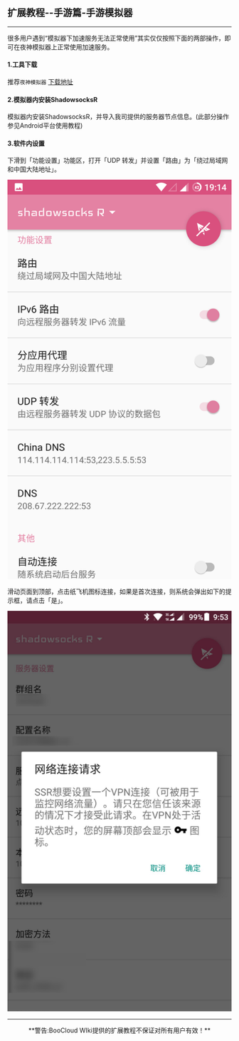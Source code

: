 ## 扩展教程--手游篇-手游模拟器

---

很多用户遇到“模拟器下加速服务无法正常使用”其实仅仅按照下面的两部操作，即可在夜神模拟器上正常使用加速服务。

#### 1.工具下载

推荐`夜神模拟器`     [下载地址](https://www.yeshen.com/)

#### 2.模拟器内安装ShadowsocksR

模拟器内安装ShadowsocksR，并导入我司提供的服务器节点信息。(此部分操作参见Android平台使用教程)

#### 3.软件内设置
下滑到「功能设置」功能区，打开「UDP 转发」并设置「路由」为「绕过局域网和中国大陆地址」。

![](/assets/howtouse/android07.png)

滑动页面到顶部，点击纸飞机图标连接，如果是首次连接，则系统会弹出如下的提示框，请点击「是」。

![](/assets/howtouse/android08.png)

---

<center>**警告:BooCloud WIki提供的扩展教程不保证对所有用户有效！**</center>